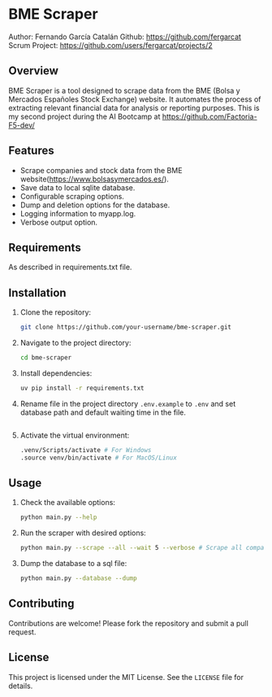 # BME Scraper
Author: Fernando García Catalán
Github: https://github.com/fergarcat
Scrum Project: https://github.com/users/fergarcat/projects/2

## Overview

BME Scraper is a tool designed to scrape data from the BME (Bolsa y Mercados Españoles Stock Exchange) website.
It automates the process of extracting relevant financial data for analysis or reporting purposes.
This is my second project during the AI Bootcamp at https://github.com/Factoria-F5-dev/

## Features

- Scrape companies and stock data from the BME website(https://www.bolsasymercados.es/).
- Save data to local sqlite database.
- Configurable scraping options.
- Dump and deletion options for the database.
- Logging information to myapp.log.
- Verbose output option.

## Requirements

As described in requirements.txt file.

## Installation

1. Clone the repository:
   ```bash
   git clone https://github.com/your-username/bme-scraper.git
   ```
2. Navigate to the project directory:
   ```bash
   cd bme-scraper
   ```
3. Install dependencies:
   ```bash
   uv pip install -r requirements.txt
   ```
4. Rename file in the project directory `.env.example` to `.env`  and set database path and default waiting time in the file.
   ```bash
5. Activate the virtual environment:
   ```bash
   .venv/Scripts/activate # For Windows
   .source venv/bin/activate # For MacOS/Linux
   ```
## Usage

1. Check the available options:
   ```bash
   python main.py --help
   ```
2. Run the scraper with desired options:
   ```bash #
   python main.py --scrape --all --wait 5 --verbose # Scrape all companies and current stock values with a 5-second delay between requests. Shows verbose output.
   ```
3. Dump the database to a sql file:
   ```bash
   python main.py --database --dump 
   ```
## Contributing

Contributions are welcome! Please fork the repository and submit a pull request.

## License

This project is licensed under the MIT License. See the `LICENSE` file for details.